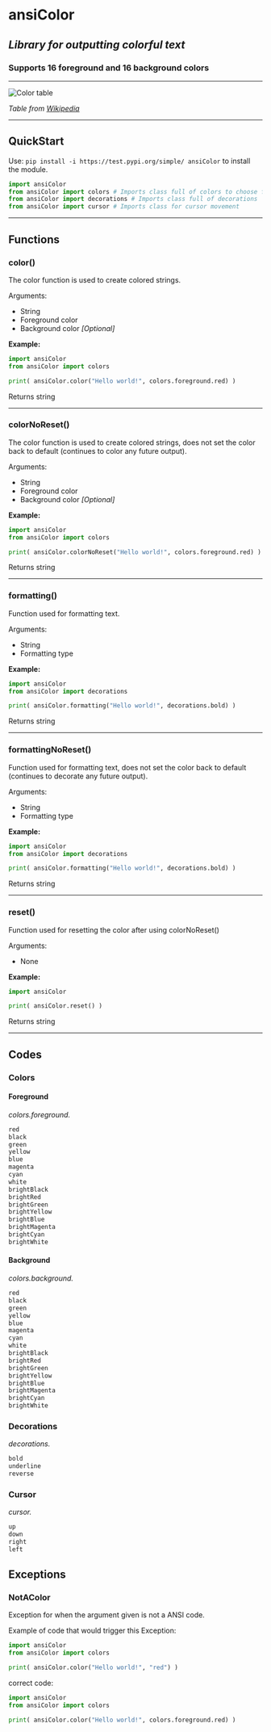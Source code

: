 # ansiColor

## *Library for outputting colorful text*

### Supports 16 foreground and 16 background colors

---

![Color table](httpse://i.stack.imgur.com/9UVnC.png)

*Table from [Wikipedia](httpse://en.wikipedia.org/wiki/ANSI_escape_code)*

---

## QuickStart

Use: `pip install -i https://test.pypi.org/simple/ ansiColor` to install the module.

```py
import ansiColor
from ansiColor import colors # Imports class full of colors to choose from
from ansiColor import decorations # Imports class full of decorations
from ansiColor import cursor # Imports class for cursor movement
```

---

## Functions

### **color()**

The color function is used to create colored strings.

Arguments:

- String
- Foreground color
- Background color *[Optional]*

**Example:**

```py
import ansiColor
from ansiColor import colors

print( ansiColor.color("Hello world!", colors.foreground.red) )
```

Returns string

---

### **colorNoReset()**

The color function is used to create colored strings, does not set the color back to default (continues to color any future output).

Arguments:

- String
- Foreground color
- Background color *[Optional]*

**Example:**

```py
import ansiColor
from ansiColor import colors

print( ansiColor.colorNoReset("Hello world!", colors.foreground.red) )
```

Returns string

---

### **formatting()**

Function used for formatting text.

Arguments:

- String
- Formatting type

**Example:**

```py
import ansiColor
from ansiColor import decorations

print( ansiColor.formatting("Hello world!", decorations.bold) )
```

Returns string

---

### **formattingNoReset()**

Function used for formatting text, does not set the color back to default (continues to decorate any future output).

Arguments:

- String
- Formatting type

**Example:**

```py
import ansiColor
from ansiColor import decorations

print( ansiColor.formatting("Hello world!", decorations.bold) )
```

Returns string

---

### **reset()**

Function used for resetting the color after using colorNoReset()

Arguments:

- None

**Example:**

```py
import ansiColor

print( ansiColor.reset() )
```

Returns string

---

## Codes

### **Colors**

#### **Foreground**

*colors.foreground.*

```md
red
black
green
yellow
blue
magenta
cyan
white
brightBlack
brightRed
brightGreen
brightYellow
brightBlue
brightMagenta
brightCyan
brightWhite
```

#### **Background**

*colors.background.*

```md
red
black
green
yellow
blue
magenta
cyan
white
brightBlack
brightRed
brightGreen
brightYellow
brightBlue
brightMagenta
brightCyan
brightWhite
```

### **Decorations**

*decorations.*

```md
bold
underline
reverse
```

### **Cursor**

*cursor.*

```md
up
down
right
left
```

## Exceptions

### NotAColor
Exception for when the argument given is not a ANSI code.

Example of code that would trigger this Exception:

```py
import ansiColor
from ansiColor import colors

print( ansiColor.color("Hello world!", "red") )
```

correct code:

```py
import ansiColor
from ansiColor import colors

print( ansiColor.color("Hello world!", colors.foreground.red) )
```
